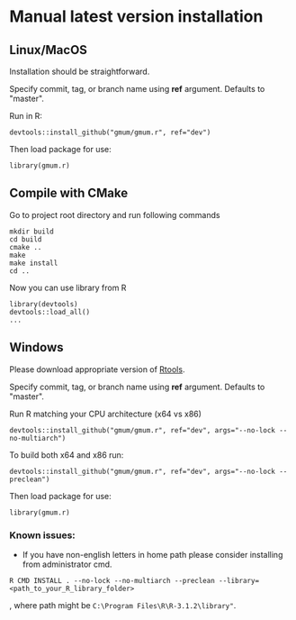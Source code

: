 # Manual latest version installation

## Linux/MacOS

Installation should be straightforward.

Specify commit, tag, or branch name using **ref** argument. Defaults to "master".

Run in R:

```{R}
devtools::install_github("gmum/gmum.r", ref="dev")
```

Then load package for use:
```{R}
library(gmum.r)
```

## Compile with CMake

Go to project root directory and run following commands 

```{shell}
mkdir build
cd build
cmake ..
make
make install
cd ..
```

Now you can use library from R

```{R}
library(devtools)
devtools::load_all()
...
```

## Windows

Please download appropriate version of [Rtools](http://cran.r-project.org/bin/windows/Rtools/).

Specify commit, tag, or branch name using **ref** argument. Defaults to "master".

Run R matching your CPU architecture (x64 vs x86)

```{R}
devtools::install_github("gmum/gmum.r", ref="dev", args="--no-lock --no-multiarch")
```

To build both x64 and x86 run:

```{R}
devtools::install_github("gmum/gmum.r", ref="dev", args="--no-lock --preclean")
```

Then load package for use:
```{R}
library(gmum.r)
```

### Known issues:

* If you have non-english letters in home path please consider installing from administrator cmd.

```{shell}
R CMD INSTALL . --no-lock --no-multiarch --preclean --library=<path_to_your_R_library_folder>
```

, where path might be `C:\Program Files\R\R-3.1.2\library"`. 

